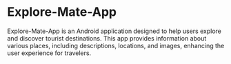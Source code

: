 # Explore-Mate-App
Explore-Mate-App is an Android application designed to help users explore and discover tourist destinations. This app provides information about various places, including descriptions, locations, and images, enhancing the user experience for travelers.
